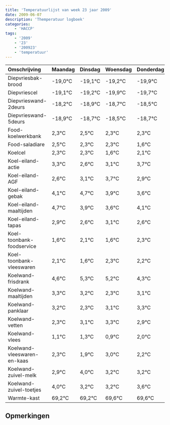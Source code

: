 ```yaml
---
title: 'Temperatuurlijst van week 23 jaar 2009'
date: 2009-06-07
description: 'Themperatuur logboek'
categories:
    - 'HACCP'
tags:
    - '2009'
    - '23'
    - '200923'
    - 'temperatuur'
---
```

|Omschrijving|Maandag|Dinsdag|Woensdag|Donderdag|Vrijdag|Zaterdag|Zondag|
|:---|:---|:---|:---|:---|:---|:---|:---|
|Diepvriesbak-brood|-19,0°C|-19,1°C|-19,2°C|-19,9°C|-19,7°C|-19,5°C|-19,7°C|
|Diepvriescel|-19,1°C|-19,2°C|-19,9°C|-19,7°C|-19,5°C|-19,7°C|-19,7°C|
|Diepvrieswand-2deurs|-18,2°C|-18,9°C|-18,7°C|-18,5°C|-18,7°C|-18,7°C|-19,4°C|
|Diepvrieswand-5deurs|-18,9°C|-18,7°C|-18,5°C|-18,7°C|-18,7°C|-19,4°C|-18,9°C|
|Food-koelwerkbank|2,3°C|2,5°C|2,3°C|2,3°C|1,6°C|2,1°C|2,7°C|
|Food-saladiare|2,5°C|2,3°C|2,3°C|1,6°C|2,1°C|2,7°C|1,9°C|
|Koelcel|2,3°C|2,3°C|1,6°C|2,1°C|2,7°C|1,9°C|1,6°C|
|Koel-eiland-actie|3,3°C|2,6°C|3,1°C|3,7°C|2,9°C|2,6°C|3,1°C|
|Koel-eiland-AGF|2,6°C|3,1°C|3,7°C|2,9°C|2,6°C|3,1°C|2,6°C|
|Koel-eiland-gebak|4,1°C|4,7°C|3,9°C|3,6°C|4,1°C|3,6°C|4,3°C|
|Koel-eiland-maaltijden|4,7°C|3,9°C|3,6°C|4,1°C|3,6°C|4,3°C|4,2°C|
|Koel-eiland-tapas|2,9°C|2,6°C|3,1°C|2,6°C|3,3°C|3,2°C|2,3°C|
|Koel-toonbank-foodservice|1,6°C|2,1°C|1,6°C|2,3°C|2,2°C|1,3°C|2,1°C|
|Koel-toonbank-vleeswaren|2,1°C|1,6°C|2,3°C|2,2°C|1,3°C|2,1°C|2,3°C|
|Koelwand-frisdrank|4,6°C|5,3°C|5,2°C|4,3°C|5,1°C|5,3°C|4,9°C|
|Koelwand-maaltijden|3,3°C|3,2°C|2,3°C|3,1°C|3,3°C|2,9°C|4,0°C|
|Koelwand-panklaar|3,2°C|2,3°C|3,1°C|3,3°C|2,9°C|4,0°C|3,2°C|
|Koelwand-vetten|2,3°C|3,1°C|3,3°C|2,9°C|4,0°C|3,2°C|3,2°C|
|Koelwand-vlees|1,1°C|1,3°C|0,9°C|2,0°C|1,2°C|1,2°C|1,6°C|
|Koelwand-vleeswaren-en-kaas|2,3°C|1,9°C|3,0°C|2,2°C|2,2°C|2,6°C|2,6°C|
|Koelwand-zuivel-melk|2,9°C|4,0°C|3,2°C|3,2°C|3,6°C|3,6°C|3,2°C|
|Koelwand-zuivel-toetjes|4,0°C|3,2°C|3,2°C|3,6°C|3,6°C|3,2°C|3,7°C|
|Warmte-kast|69,2°C|69,2°C|69,6°C|69,6°C|69,2°C|69,7°C|68,6°C|

## Opmerkingen


